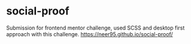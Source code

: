 # social-proof
Submission for frontend mentor challenge, used SCSS and desktop first approach with this challenge. 
https://neer95.github.io/social-proof/

